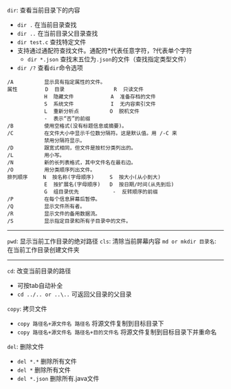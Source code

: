 `dir`: 查看当前目录下的内容
- `dir .` 在当前目录查找
- `dir ..` 在当前目录父目录查找
- `dir test.c` 查找特定文件
- 支持通过通配符查找文件。通配符*代表任意字符，?代表单个字符
  - `dir *.json` 查找末五位为`.json`的文件（查找指定类型文件）
- `dir /?` 查看`dir`命令选项
```
/A          显示具有指定属性的文件。
属性         D  目录                R  只读文件
            H  隐藏文件            A  准备存档的文件
            S  系统文件            I  无内容索引文件
            L  重新分析点          O  脱机文件
            -  表示“否”的前缀
/B          使用空格式(没有标题信息或摘要)。
/C          在文件大小中显示千位数分隔符。这是默认值。用 /-C 来
            禁用分隔符显示。
/D          跟宽式相同，但文件是按栏分类列出的。
/L          用小写。
/N          新的长列表格式，其中文件名在最右边。
/O          用分类顺序列出文件。
排列顺序     N  按名称(字母顺序)     S  按大小(从小到大)
            E  按扩展名(字母顺序)   D  按日期/时间(从先到后)
            G  组目录优先           -  反转顺序的前缀
/P          在每个信息屏幕后暂停。
/Q          显示文件所有者。
/R          显示文件的备用数据流。
/S          显示指定目录和所有子目录中的文件。
```
---

`pwd`: 显示当前工作目录的绝对路径
`cls`: 清除当前屏幕内容
`md or mkdir 目录名`: 在当前工作目录创建文件夹


---
`cd`: 改变当前目录的路径
- 可按tab自动补全
- `cd ../.. or ..\..` 可返回父目录的父目录

`copy`: 拷贝文件
- `copy 路径名+源文件名 路径名` 将源文件复制到目标目录下
- `copy 路径名+源文件名 路径名+目的文件名` 将源文件复制到目标目录下并重命名

`del`: 删除文件
- `del *.*` 删除所有文件
- `del *` 删除所有文件
- `del *.json` 删除所有.java文件